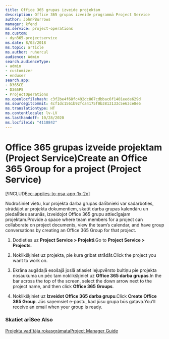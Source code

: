 ```yaml
---
title: Office 365 grupas izveide projektam
description: Office 365 grupas izveide programmā Project Service
author: JohnPBurrows
manager: kfend
ms.service: project-operations
ms.custom:
- dyn365-projectservice
ms.date: 8/03/2018
ms.topic: article
ms.author: ruhercul
audience: Admin
search.audienceType:
- admin
- customizer
- enduser
search.app:
- D365CE
- D365PS
- ProjectOperations
ms.openlocfilehash: c3f2be4f68fc492dc867cdbbac6f1401eede629d
ms.sourcegitcommit: 4cf1dc1561b92fca4175f0b3813133c5e63ce8e6
ms.translationtype: HT
ms.contentlocale: lv-LV
ms.lasthandoff: 10/28/2020
ms.locfileid: "4118842"
---
```

# <a name="create-an-office-365-group-for-a-project-project-service"></a><span data-ttu-id="7973a-103">Office 365 grupas izveide projektam (Project Service)</span><span class="sxs-lookup"><span data-stu-id="7973a-103">Create an Office 365 Group for a project (Project Service)</span></span>

[!INCLUDE[cc-applies-to-psa-app-1x-2x](../includes/cc-applies-to-psa-app-1x-2x.md)]

<span data-ttu-id="7973a-104">Nodrošiniet vietu, kur projekta darba grupas dalībnieki var sadarboties, strādājot ar projekta dokumentiem, skatīt darba grupas kalendāru un piedalīties sarunās, izveidojot Office 365 grupu attiecīgajam projektam.</span><span class="sxs-lookup"><span data-stu-id="7973a-104">Provide a space where team members for a project can collaborate on project documents, view the team’s calendar, and have group conversations by creating an Office 365 Group for that project.</span></span>  
  
1.  <span data-ttu-id="7973a-105">Dodieties uz **Project Service > Projekti**.</span><span class="sxs-lookup"><span data-stu-id="7973a-105">Go to **Project Service > Projects**.</span></span>  
  
2.  <span data-ttu-id="7973a-106">Noklikšķiniet uz projekta, pie kura gribat strādāt.</span><span class="sxs-lookup"><span data-stu-id="7973a-106">Click the project you want to work on.</span></span>  
  
3.  <span data-ttu-id="7973a-107">Ekrāna augšdaļā esošajā joslā atlasiet lejupvērsto bultiņu pie projekta nosaukuma un pēc tam noklikšķiniet uz **Office 365 darba grupas**.</span><span class="sxs-lookup"><span data-stu-id="7973a-107">In the bar across the top of the screen, select the down arrow next to the project name, and then click **Office 365 Groups**.</span></span>  
  
4.  <span data-ttu-id="7973a-108">Noklikšķiniet uz **Izveidot Office 365 darba grupu**.</span><span class="sxs-lookup"><span data-stu-id="7973a-108">Click **Create Office 365 Group**.</span></span> <span data-ttu-id="7973a-109">Jūs saņemsiet e-pastu, kad jūsu grupa būs gatava.</span><span class="sxs-lookup"><span data-stu-id="7973a-109">You’ll receive an email when your group is ready.</span></span>  
  
### <a name="see-also"></a><span data-ttu-id="7973a-110">Skatiet arī</span><span class="sxs-lookup"><span data-stu-id="7973a-110">See Also</span></span>  
 [<span data-ttu-id="7973a-111">Projekta vadītāja rokasgrāmata</span><span class="sxs-lookup"><span data-stu-id="7973a-111">Project Manager Guide</span></span>](../psa/project-manager-guide.md)
